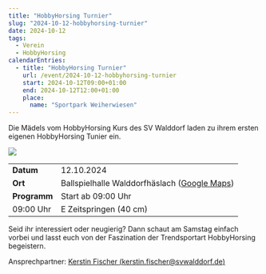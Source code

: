 ```yaml
---
title: "HobbyHorsing Turnier"
slug: "2024-10-12-hobbyhorsing-turnier"
date: 2024-10-12
tags:
  - Verein
  - HobbyHorsing
calendarEntries:
  - title: "HobbyHorsing Turnier"
    url: /event/2024-10-12-hobbyhorsing-turnier
    start: 2024-10-12T09:00+01:00
    end: 2024-10-12T12:00+01:00
    place:
      name: "Sportpark Weiherwiesen"
---
```

Die Mädels vom HobbyHorsing Kurs des SV Walddorf laden zu ihrem ersten eigenen HobbyHorsing Tunier ein.

![](/media/2024/2024-06-03-hobbyhorsing-1.jpg)

|              |                                                                                           |
|--------------|-------------------------------------------------------------------------------------------|
| **Datum**    | 12.10.2024                                                                                |
| **Ort**      | Ballspielhalle Walddorfhäslach ([Google Maps](https://maps.app.goo.gl/m7SG1cyMkEdAzqHS9)) |
| **Programm** | Start ab 09:00 Uhr                                                                        |
| 09:00 Uhr   | E Zeitspringen (40 cm)                                                                    |


Seid ihr interessiert oder neugierig? Dann schaut am Samstag einfach vorbei und lasst euch von der Faszination der Trendsportart HobbyHorsing begeistern.
       
Ansprechpartner: [Kerstin Fischer (kerstin.fischer@svwalddorf.de)](mailto:kerstin.fischer@svwalddorf.de)
